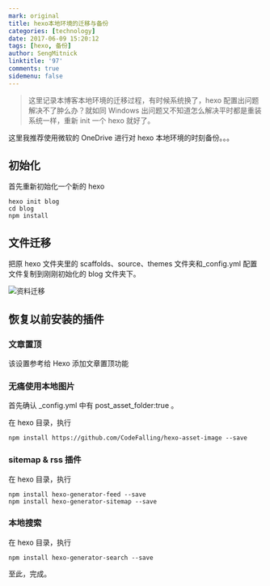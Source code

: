 ```yaml
---
mark: original
title: hexo本地环境的迁移与备份
categories: [technology]
date: 2017-06-09 15:20:12
tags: [hexo, 备份]
author: SengMitnick
linktitle: '97'
comments: true
sidemenu: false
---
```


> 这里记录本博客本地环境的迁移过程，有时候系统换了，hexo 配置出问题解决不了肿么办？就如同 Windows 出问题又不知道怎么解决平时都是重装系统一样，重新 init 一个 hexo 就好了。

这里我推荐使用微软的 OneDrive 进行对 hexo 本地环境的时刻备份。。。<!--more-->

## 初始化

首先重新初始化一个新的 hexo

```shell
hexo init blog
cd blog
npm install
```

## 文件迁移

把原 hexo 文件夹里的 scaffolds、source、themes 文件夹和\_config.yml 配置文件复制到刚刚初始化的 blog 文件夹下。

<Image  name="97.png" caption="资料迁移" alt="资料迁移"></Image>

## 恢复以前安装的插件

### 文章置顶

该设置参考给 Hexo 添加文章置顶功能

### 无痛使用本地图片

首先确认 \_config.yml 中有 post_asset_folder:true 。

在 hexo 目录，执行

```shell
npm install https://github.com/CodeFalling/hexo-asset-image --save
```

### sitemap & rss 插件

在 hexo 目录，执行

```shell
npm install hexo-generator-feed --save
npm install hexo-generator-sitemap --save
```

### 本地搜索

在 hexo 目录，执行

```shell
npm install hexo-generator-search --save
```

至此，完成。
